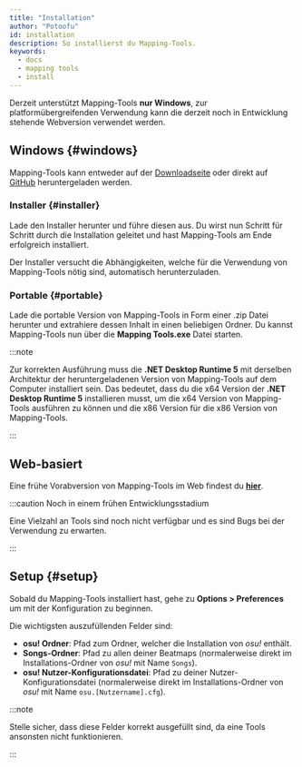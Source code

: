 ```yaml
---
title: "Installation"
author: "Potoofu"
id: installation
description: So installierst du Mapping-Tools.
keywords:
  - docs
  - mapping tools
  - install
---
```


Derzeit unterstützt Mapping-Tools **nur Windows**, zur platformübergreifenden Verwendung kann die derzeit noch in Entwicklung stehende Webversion verwendet werden.

## Windows {#windows}

Mapping-Tools kann entweder auf der [Downloadseite](/download) oder direkt auf [GitHub](https://github.com/OliBomby/Mapping_Tools/releases) heruntergeladen werden.

### Installer {#installer}

Lade den Installer herunter und führe diesen aus. Du wirst nun Schritt für Schritt durch die Installation geleitet und hast Mapping-Tools am Ende erfolgreich installiert.

Der Installer versucht die Abhängigkeiten, welche für die Verwendung von Mapping-Tools nötig sind, automatisch herunterzuladen.

### Portable {#portable}

Lade die portable Version von Mapping-Tools in Form einer .zip Datei herunter und extrahiere dessen Inhalt in einen beliebigen Ordner. Du kannst Mapping-Tools nun über die **Mapping Tools.exe** Datei starten.

:::note

Zur korrekten Ausführung muss die **.NET Desktop Runtime 5** mit derselben Architektur der heruntergeladenen Version von Mapping-Tools auf dem Computer installiert sein. 
Das bedeutet, dass du die x64 Version der **.NET Desktop Runtime 5** installieren musst, um die x64 Version von Mapping-Tools ausführen zu können und die x86 Version für die x86 Version von Mapping-Tools.

:::

## Web-basiert

Eine frühe Vorabversion von Mapping-Tools im Web findest du [**hier**](https://misakura-rin.github.io/mapping-tools-web/).

:::caution Noch in einem frühen Entwicklungsstadium

Eine Vielzahl an Tools sind noch nicht verfügbar und es sind Bugs bei der Verwendung zu erwarten.

:::

## Setup {#setup}

Sobald du Mapping-Tools installiert hast, gehe zu **Options > Preferences** um mit der Konfiguration zu beginnen.

Die wichtigsten auszufüllenden Felder sind:
- **osu! Ordner**: Pfad zum Ordner, welcher die Installation von _osu!_ enthält.
- **Songs-Ordner**: Pfad zu allen deiner Beatmaps (normalerweise direkt im Installations-Ordner von _osu!_ mit Name `Songs`).
- **osu! Nutzer-Konfigurationsdatei**: Pfad zu deiner Nutzer-Konfigurationsdatei (normalerweise direkt im Installations-Ordner von _osu!_ mit Name `osu.[Nutzername].cfg`).

:::note

Stelle sicher, dass diese Felder korrekt ausgefüllt sind, da eine Tools ansonsten nicht funktionieren.

:::
